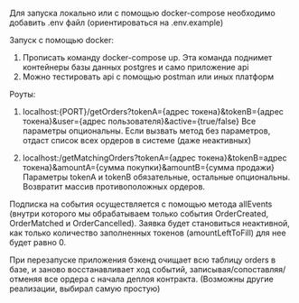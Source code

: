 Для запуска локально или с помощью docker-compose необходимо добавить .env файл (ориентироваться на .env.example)

Запуск с помощью docker:
1. Прописать команду docker-compose up. Эта команда поднимет контейнеры базы данных postgres и само приложение api
2. Можно тестировать api с помощью postman или иных платформ

Роуты:
1. localhost:{PORT}/getOrders?tokenA={адрес токена}&tokenB={адрес токена}&user={адрес пользователя}&active={true/false}
Все параметры опциональны. Если вызвать метод без параметров, отдаст список всех ордеров в системе (даже неактивных)

2. localhost:/getMatchingOrders?tokenA={адрес токена}&tokenB=адрес токена}&amountA={сумма покупки}&amountB={сумма продажи}
Параметры tokenA и tokenB обязательные, остальные опциональны.
Возвратит массив противоположных ордеров.

Подписка на события осуществляется с помощью метода allEvents (внутри которого мы обрабатываем только события OrderCreated, OrderMatched и OrderCancelled).
Заявка будет становиться неактивной, как только количество заполненных токенов (amountLeftToFill) для нее будет равно 0.

При перезапуске приложения бэкенд очищает всю таблицу orders в базе, и заново восстанавливает ход событий, записывая/сопоставляя/отменяя все ордера с начала деплоя контракта. (Возможны другие реализации, выбирал самую простую)
